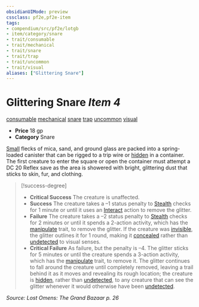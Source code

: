 ```yaml
---
obsidianUIMode: preview
cssclass: pf2e,pf2e-item
tags:
- compendium/src/pf2e/lotgb
- item/category/snare
- trait/consumable
- trait/mechanical
- trait/snare
- trait/trap
- trait/uncommon
- trait/visual
aliases: ["Glittering Snare"]
---
```

# Glittering Snare *Item 4*  
[consumable](../../../Rules/traits/consumable.md)  [mechanical](../../../Rules/traits/mechanical.md)  [snare](../../../Rules/traits/snare.md)  [trap](../../../Rules/traits/trap.md)  [uncommon](../../../Rules/traits/uncommon.md)  [visual](../../../Rules/traits/visual.md)  

- **Price** 18 gp
- **Category** Snare

[Small](../../../Rules/traits/small-b1.md) flecks of mica, sand, and ground glass are packed into a spring-loaded canister that can be rigged to a trip wire or [hidden](../../../Rules/conditions.md#Hidden) in a container. The first creature to enter the square or open the container must attempt a DC 20 Reflex save as the area is showered with bright, glittering dust that sticks to skin, fur, and clothing.

> [!success-degree] 
> - **Critical Success** The creature is unaffected.
> - **Success** The creature takes a –1 status penalty to [Stealth](../../skills.md#Stealth) checks for 1 minute or until it uses an [Interact](../../../Rules/actions/interact.md) action to remove the glitter.
> - **Failure** The creature takes a –2 status penalty to [Stealth](../../skills.md#Stealth) checks for 2 minutes or until it spends a 2-action activity, which has the [manipulate](../../../Rules/traits/manipulate.md) trait, to remove the glitter. If the creature was [invisible](../../../Rules/conditions.md#Invisible), the glitter outlines it for 1 round, making it [concealed](../../../Rules/conditions.md#Concealed) rather than [undetected](../../../Rules/conditions.md#Undetected) to visual senses.
> - **Critical Failure** As failure, but the penalty is –4. The glitter sticks for 5 minutes or until the creature spends a 3-action activity, which has the [manipulate](../../../Rules/traits/manipulate.md) trait, to remove it. The glitter continues to fall around the creature until completely removed, leaving a trail behind it as it moves and revealing its rough location; the creature is [hidden](../../../Rules/conditions.md#Hidden), rather than [undetected](../../../Rules/conditions.md#Undetected), to any creature that can see the glitter whenever it would otherwise have been [undetected](../../../Rules/conditions.md#Undetected).

*Source: Lost Omens: The Grand Bazaar p. 26*